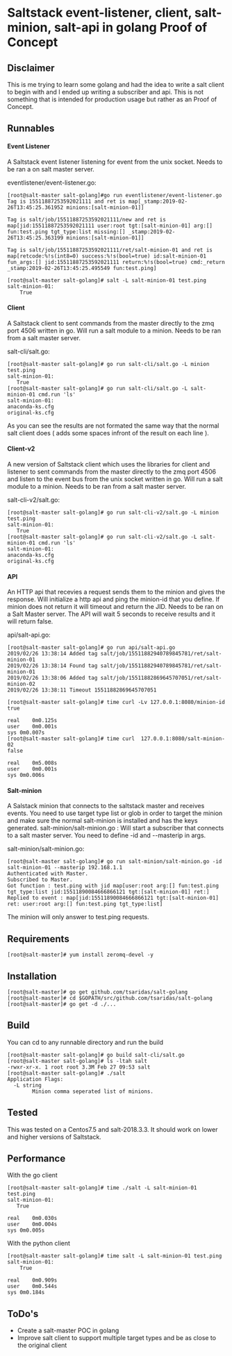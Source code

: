 # Saltstack event-listener, client, salt-minion, salt-api in golang Proof of Concept

## Disclaimer
This is me trying to learn some golang and had the idea to write a salt client to begin with and I ended up writing a subscriber and api. This is not something that is intended for production usage but rather as an Proof of Concept. 

## Runnables
#### Event Listener
A Saltstack event listener listening for event from the unix socket. Needs to be ran a on salt master server.

eventlistener/event-listener.go:
```
[root@salt-master salt-golang]#go run eventlistener/event-listener.go
Tag is 15511887253592021111 and ret is map[_stamp:2019-02-26T13:45:25.361952 minions:[salt-minion-01]]

Tag is salt/job/15511887253592021111/new and ret is map[jid:15511887253592021111 user:root tgt:[salt-minion-01] arg:[] fun:test.ping tgt_type:list missing:[] _stamp:2019-02-26T13:45:25.363199 minions:[salt-minion-01]]

Tag is salt/job/15511887253592021111/ret/salt-minion-01 and ret is map[retcode:%!s(int8=0) success:%!s(bool=true) id:salt-minion-01 fun_args:[] jid:15511887253592021111 return:%!s(bool=true) cmd:_return _stamp:2019-02-26T13:45:25.495549 fun:test.ping]
```
```
[root@salt-master salt-golang]# salt -L salt-minion-01 test.ping
salt-minion-01:
    True
```

#### Client
A Saltstack client to sent commands from the master directly to the zmq port 4506 written in go. Will run a salt module to a minion. Needs to be ran from a salt master server.

salt-cli/salt.go: 
```
[root@salt-master salt-golang]# go run salt-cli/salt.go -L minion test.ping
salt-minion-01:
   True
[root@salt-master salt-golang]# go run salt-cli/salt.go -L salt-minion-01 cmd.run 'ls'
salt-minion-01:
anaconda-ks.cfg
original-ks.cfg
```
As you can see the results are not formated the same way that the normal salt client does ( adds some spaces infront of the result on each line ).

#### Client-v2
A new version of Saltstack client which uses the libraries for client and listener to sent commands from the master directly to the zmq port 4506 and listen to the event bus from the unix socket written in go. Will run a salt module to a minion. Needs to be ran from a salt master server.

salt-cli-v2/salt.go: 
```
[root@salt-master salt-golang]# go run salt-cli-v2/salt.go -L minion test.ping
salt-minion-01:
   True
[root@salt-master salt-golang]# go run salt-cli-v2/salt.go -L salt-minion-01 cmd.run 'ls'
salt-minion-01:
anaconda-ks.cfg
original-ks.cfg
```

#### API
An HTTP api that recevies a request sends them to the minion and gives the response. Will initialize a http api and ping the minion-id that you define. If minion does not return it will timeout and return the JID. Needs to be ran on a Salt Master server. The API will wait 5 seconds to receive results and it will return false.

api/salt-api.go: 
```
[root@salt-master salt-golang]# go run api/salt-api.go
2019/02/26 13:38:14 Added tag salt/job/15511882940789845781/ret/salt-minion-01
2019/02/26 13:38:14 Found tag salt/job/15511882940789845781/ret/salt-minion-01
2019/02/26 13:38:06 Added tag salt/job/15511882869645707051/ret/salt-minion-02
2019/02/26 13:38:11 Timeout 15511882869645707051
```
```
[root@salt-master salt-golang]# time curl -Lv 127.0.0.1:8080/minion-id
true

real	0m0.125s
user	0m0.001s
sys	0m0.007s
[root@salt-master salt-golang]# time curl  127.0.0.1:8080/salt-minion-02
false

real	0m5.008s
user	0m0.001s
sys	0m0.006s
```

#### Salt-minion
A Salstack minion that connects to the saltstack master and receives events. You need to use target type list or glob in order to target the minion and make sure the normal salt-minion is installed and has the keys generated. 
salt-minion/salt-minion.go : Will start a subscriber that connects to a salt master server. You need to define -id and --masterip in args.

salt-minion/salt-minion.go:
```
[root@salt-master salt-golang]# go run salt-minion/salt-minion.go -id salt-minion-01 --masterip 192.168.1.1
Authenticated with Master.
Subscribed to Master.
Got function : test.ping with jid map[user:root arg:[] fun:test.ping tgt_type:list jid:15511890084666866121 tgt:[salt-minion-01] ret:]
Replied to event : map[jid:15511890084666866121 tgt:[salt-minion-01] ret: user:root arg:[] fun:test.ping tgt_type:list]
```
The minion will only answer to test.ping requests.

## Requirements
```
[root@salt-master]# yum install zeromq-devel -y
```

## Installation
```
[root@salt-master]# go get github.com/tsaridas/salt-golang
[root@salt-master]# cd $GOPATH/src/github.com/tsaridas/salt-golang
[root@salt-master]# go get -d ./...
```

## Build
You can cd to any runnable directory and run the build
```
[root@salt-master salt-golang]# go build salt-cli/salt.go
[root@salt-master salt-golang]# ls -ltah salt
-rwxr-xr-x. 1 root root 3.3M Feb 27 09:53 salt
[root@salt-master salt-golang]# ./salt
Application Flags:
  -L string
    	Minion comma seperated list of minions.
```

## Tested
This was tested on a Centos7.5 and salt-2018.3.3. It should work on lower and higher versions of Saltstack.

## Performance
With the go client
```
[root@salt-master salt-golang]# time ./salt -L salt-minion-01 test.ping
salt-minion-01:
   True

real	0m0.030s
user	0m0.004s
sys	0m0.005s
```
With the python client
```
[root@salt-master salt-golang]# time salt -L salt-minion-01 test.ping
salt-minion-01:
    True

real	0m0.909s
user	0m0.544s
sys	0m0.184s
```
## ToDo's
- Create a salt-master POC in golang
- Improve salt client to support multiple target types and be as close to the original client

